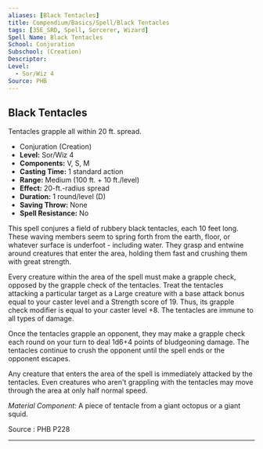 ```yaml
---
aliases: [Black Tentacles]
title: Compendium/Basics/Spell/Black Tentacles
tags: [35E_SRD, Spell, Sorcerer, Wizard]
Spell Name: Black Tentacles
School: Conjuration
Subschool: (Creation)
Descriptor: 
Level:
  - Sor/Wiz 4
Source: PHB
---
```



## Black Tentacles

Tentacles grapple all within 20 ft. spread.

*   Conjuration (Creation)
*   **Level:** Sor/Wiz 4
*   **Components:** V, S, M
*   **Casting Time:** 1 standard action
*   **Range:** Medium (100 ft. + 10 ft./level)
*   **Effect:** 20-ft.-radius spread
*   **Duration:** 1 round/level (D)
*   **Saving Throw:** None
*   **Spell Resistance:** No

<p>This spell conjures a field of rubbery black tentacles, each 10 feet long. These waving members seem to spring forth from the earth, floor, or whatever surface is underfoot - including water. They grasp and entwine around creatures that enter the area, holding them fast and crushing them with great strength.</p><p>Every creature within the area of the spell must make a grapple check, opposed by the grapple check of the tentacles. Treat the tentacles attacking a particular target as a Large creature with a base attack bonus equal to your caster level and a Strength score of 19. Thus, its grapple check modifier is equal to your caster level +8. The tentacles are immune to all types of damage.</p><p>Once the tentacles grapple an opponent, they may make a grapple check each round on your turn to deal 1d6+4 points of bludgeoning damage. The tentacles continue to crush the opponent until the spell ends or the opponent escapes.</p><p>Any creature that enters the area of the spell is immediately attacked by the tentacles. Even creatures who aren't grappling with the tentacles may move through the area at only half normal speed.</p><p><i>Material Component:</i> A piece of tentacle from a giant octopus or a giant squid.</p>

Source : PHB P228

---
